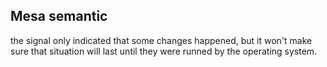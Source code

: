 ## Mesa semantic
the signal only indicated that some changes happened, but it won't make sure that situation will last until they were runned by the operating system.
